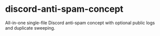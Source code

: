 # discord-anti-spam-concept
All-in-one single-file Discord anti-spam concept with optional public logs and duplicate sweeping.
